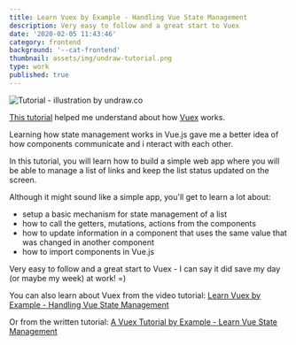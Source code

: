 ```yaml
---
title: Learn Vuex by Example - Handling Vue State Management
description: Very easy to follow and a great start to Vuex
date: '2020-02-05 11:43:46'
category: frontend
background: '--cat-frontend'
thumbnail: assets/img/undraw-tutorial.png
type: work
published: true
---
```

![Tutorial - illustration by undraw.co](assets/img/undraw-tutorial.png "Tutorial  - illustration by undraw.co")

[This tutorial](https://coursetro.com/posts/code/144/A-Vuex-Tutorial-by-Example---Learn-Vue-State-Management) helped me understand about how [Vuex](https://vuex.vuejs.org/) works.

Learning how state management works in Vue.js gave me a better idea of how components communicate and i nteract with each other.

In this tutorial, you will learn how to build a simple web app where you will be able to manage a list of links and keep the list status updated on the screen. 

Although it might sound like a simple app, you'll get to learn a lot about:

* setup a basic mechanism for state management of a list
* how to call the getters, mutations, actions from the components
* how to update information in a component that uses the same value that was changed in another component
* how to import components in Vue.js

Very easy to follow and a great start to Vuex - I can say it did save my day (or maybe my week) at work! =)

You can also learn about Vuex from the video tutorial: [Learn Vuex by Example - Handling Vue State Management](https://www.youtube.com/watch?v=ZSexhaiMKJE&t=2s)

Or from the written tutorial: [A Vuex Tutorial by Example - Learn Vue State Management](https://coursetro.com/posts/code/144/A-Vuex-Tutorial-by-Example---Learn-Vue-State-Management)
